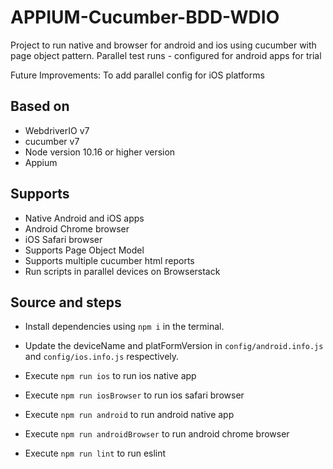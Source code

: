 # APPIUM-Cucumber-BDD-WDIO

Project to run native and browser for android and ios using cucumber with page object pattern.
Parallel test runs - configured for android apps for trial

Future Improvements:
To add parallel config for iOS platforms

## Based on

- WebdriverIO v7
- cucumber v7
- Node version 10.16 or higher version
- Appium

## Supports
- Native Android and iOS apps
- Android Chrome browser 
- iOS Safari browser 
- Supports Page Object Model
- Supports multiple cucumber html reports
- Run scripts in parallel devices on Browserstack

## Source and steps

- Install dependencies using `npm i` in the terminal.

- Update the deviceName and platFormVersion in `config/android.info.js` and `config/ios.info.js` respectively.

- Execute `npm run ios` to run ios native app

- Execute `npm run iosBrowser` to run ios safari browser

- Execute `npm run android` to run android native app

- Execute `npm run androidBrowser` to run android chrome browser

- Execute `npm run lint` to run eslint
